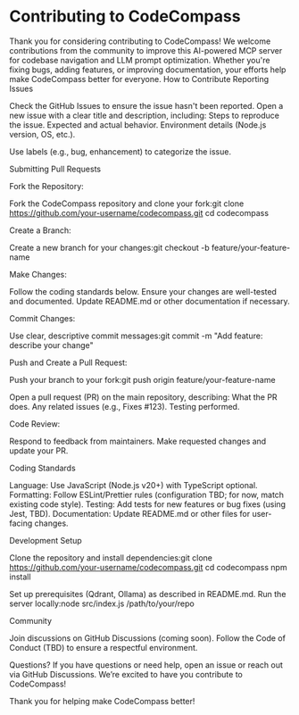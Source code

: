 # Contributing to CodeCompass

Thank you for considering contributing to CodeCompass! We welcome contributions from the community to improve this AI-powered MCP server for codebase navigation and LLM prompt optimization. Whether you're fixing bugs, adding features, or improving documentation, your efforts help make CodeCompass better for everyone.
How to Contribute
Reporting Issues

Check the GitHub Issues to ensure the issue hasn't been reported.
Open a new issue with a clear title and description, including:
Steps to reproduce the issue.
Expected and actual behavior.
Environment details (Node.js version, OS, etc.).

Use labels (e.g., bug, enhancement) to categorize the issue.

Submitting Pull Requests

Fork the Repository:

Fork the CodeCompass repository and clone your fork:git clone <https://github.com/your-username/codecompass.git>
cd codecompass

Create a Branch:

Create a new branch for your changes:git checkout -b feature/your-feature-name

Make Changes:

Follow the coding standards below.
Ensure your changes are well-tested and documented.
Update README.md or other documentation if necessary.

Commit Changes:

Use clear, descriptive commit messages:git commit -m "Add feature: describe your change"

Push and Create a Pull Request:

Push your branch to your fork:git push origin feature/your-feature-name

Open a pull request (PR) on the main repository, describing:
What the PR does.
Any related issues (e.g., Fixes #123).
Testing performed.

Code Review:

Respond to feedback from maintainers.
Make requested changes and update your PR.

Coding Standards

Language: Use JavaScript (Node.js v20+) with TypeScript optional.
Formatting: Follow ESLint/Prettier rules (configuration TBD; for now, match existing code style).
Testing: Add tests for new features or bug fixes (using Jest, TBD).
Documentation: Update README.md or other files for user-facing changes.

Development Setup

Clone the repository and install dependencies:git clone <https://github.com/your-username/codecompass.git>
cd codecompass
npm install

Set up prerequisites (Qdrant, Ollama) as described in README.md.
Run the server locally:node src/index.js /path/to/your/repo

Community

Join discussions on GitHub Discussions (coming soon).
Follow the Code of Conduct (TBD) to ensure a respectful environment.

Questions?
If you have questions or need help, open an issue or reach out via GitHub Discussions. We’re excited to have you contribute to CodeCompass!

Thank you for helping make CodeCompass better!
